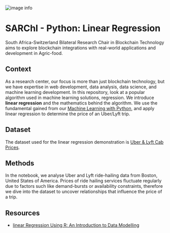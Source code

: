 ![image info](https://blockchain.uj.ac.za/static/images/main-logo.png)

# SARChI - Python: Linear Regression
South Africa-Switzerland Bilateral Research Chair in Blockchain Technology aims to explore blockchain integrations with real-world applications and development in Agric-food.

## Context
As a research center, our focus is more than just blockchain technology, but we have expertise in web development, data analysis, data science, and machine learning development. In this repository, look at a popular algorithm used in machine learning solutions, regression. We introduce **linear regression** and the mathematics behind the algorithm. We use the fundamental gained from our [Machine Learning with Python](https://youtube.com/playlist?list=PLYAUzWboAWPgPbusvNP1vBEHMM_HeOne5&si=_z1VLO3O_7vmCnZ7), and apply linear regression to determine the price of an Uber/Lyft trip. 

## Dataset
The dataset used for the linear regression demonstration is [Uber & Lyft Cab Prices](https://www.kaggle.com/datasets/ravi72munde/uber-lyft-cab-prices). 

## Methods
In the notebook, we analyse Uber and Lyft ride-hailing data from Boston, United States of America. Prices of ride hailing services fluctuate regularly due to factors such like demand-bursts or availability constraints, therefore we dive into the dataset to uncover relationships that influence the price of a trip. 


## Resources
- [linear Regression Using R: An Introduction to Data Modelling](https://stats.libretexts.org/Bookshelves/Computing_and_Modeling/Book%3A_Linear_Regression_Using_R_-_An_Introduction_to_Data_Modeling_(Lilja))
